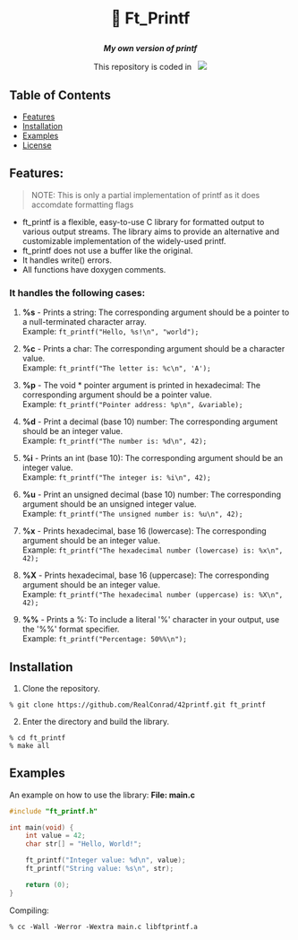 <h1 align="center">
    <p>
        📓 Ft_Printf
    </p>
</h1>

<p align="center">
    <b><i>My own version of printf</i></b>
</p>

<p align="center">
    This repository is coded in&nbsp&nbsp
    <a href="https://skillicons.dev">
        <img src="https://skillicons.dev/icons?i=c" />
    </a>
</p>


## Table of Contents
- [Features](#features)
- [Installation](#installation)
- [Examples](#examples)
- [License](#license)

## Features:
> NOTE: This is only a partial implementation of printf as it does accomdate formatting flags
- ft_printf is a flexible, easy-to-use C library for formatted output to various output streams. The library aims to provide an alternative and customizable implementation of the widely-used printf.
- ft_printf does not use a buffer like the original.
- It handles write() errors.
- All functions have doxygen comments.
### It handles the following cases:
1. **%s** - Prints a string: The corresponding argument should be a pointer to a null-terminated character array. \
Example: `ft_printf("Hello, %s!\n", "world");`

2. **%c** - Prints a char: The corresponding argument should be a character value. \
Example: `ft_printf("The letter is: %c\n", 'A');`

3. **%p** - The void * pointer argument is printed in hexadecimal: The corresponding argument should be a pointer value. \
Example: `ft_printf("Pointer address: %p\n", &variable);`

4. **%d** - Print a decimal (base 10) number: The corresponding argument should be an integer value. \
Example: `ft_printf("The number is: %d\n", 42);`

5. **%i** - Prints an int (base 10): The corresponding argument should be an integer value. \
Example: `ft_printf("The integer is: %i\n", 42);`

6. **%u** - Print an unsigned decimal (base 10) number: The corresponding argument should be an unsigned integer value. \
Example: `ft_printf("The unsigned number is: %u\n", 42);`

7. **%x** - Prints hexadecimal, base 16 (lowercase): The corresponding argument should be an integer value. \
Example: `ft_printf("The hexadecimal number (lowercase) is: %x\n", 42);`

8. **%X** - Prints hexadecimal, base 16 (uppercase): The corresponding argument should be an integer value. \
Example: `ft_printf("The hexadecimal number (uppercase) is: %X\n", 42);`

9. **%%** - Prints a %: To include a literal '%' character in your output, use the '%%' format specifier. \
Example: `ft_printf("Percentage: 50%%\n");`

## Installation
1. Clone the repository.
```shell
% git clone https://github.com/RealConrad/42printf.git ft_printf
```
2. Enter the directory and build the library.
```shell
% cd ft_printf
% make all
```

## Examples
An example on how to use the library:
**File: main.c**
```c
#include "ft_printf.h"

int main(void) {
    int value = 42;
    char str[] = "Hello, World!";

    ft_printf("Integer value: %d\n", value);
    ft_printf("String value: %s\n", str);

    return (0);
}
```
Compiling:
```shell
% cc -Wall -Werror -Wextra main.c libftprintf.a
```
